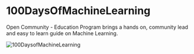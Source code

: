 # 100DaysOfMachineLearning
Open Community - Education Program brings a hands on, community lead and easy to learn guide on Machine Learning. 

<img src="https://github.com/upes-open/100DaysofMachineLearning/blob/master/Resources/100DaysOfMachineLearning!.jpg" alt="100DaysofMachineLearning">

